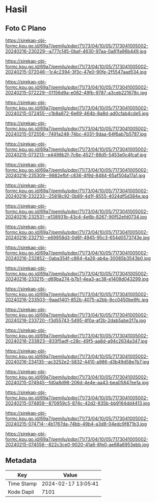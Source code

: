 # Hasil

## Foto C Plano

https://sirekap-obj-formc.kpu.go.id/69a7/pemilu/pdpr/71/73/04/10/05/7173041005002-20240216-230229--a777c145-0baf-4630-97aa-0a81fa96b449.jpg

https://sirekap-obj-formc.kpu.go.id/69a7/pemilu/pdpr/71/73/04/10/05/7173041005002-20240215-072046--1c4c2394-3f3c-47e0-90fe-2f5547aad534.jpg

https://sirekap-obj-formc.kpu.go.id/69a7/pemilu/pdpr/71/73/04/10/05/7173041005002-20240215-072229--01156d9a-e082-49fb-9787-a3ceb221678c.jpg

https://sirekap-obj-formc.kpu.go.id/69a7/pemilu/pdpr/71/73/04/10/05/7173041005002-20240215-072455--c1b8a872-6e69-464b-8a8d-ad0cfab4cde5.jpg

https://sirekap-obj-formc.kpu.go.id/69a7/pemilu/pdpr/71/73/04/10/05/7173041005002-20240215-072556--7491a248-74bc-4031-9daa-64f6ab7b5787.jpg

https://sirekap-obj-formc.kpu.go.id/69a7/pemilu/pdpr/71/73/04/10/05/7173041005002-20240215-073213--e4498b2f-7c8e-4527-88d5-5453e0c4fcaf.jpg

https://sirekap-obj-formc.kpu.go.id/69a7/pemilu/pdpr/71/73/04/10/05/7173041005002-20240216-235309--9882efbf-c836-4f9d-8484-65af504a17a1.jpg

https://sirekap-obj-formc.kpu.go.id/69a7/pemilu/pdpr/71/73/04/10/05/7173041005002-20240216-232233--25818c92-0b89-4d1f-8555-4024df5d384e.jpg

https://sirekap-obj-formc.kpu.go.id/69a7/pemilu/pdpr/71/73/04/10/05/7173041005002-20240216-232531--e138931b-43c4-4e6b-8267-90f52efd0734.jpg

https://sirekap-obj-formc.kpu.go.id/69a7/pemilu/pdpr/71/73/04/10/05/7173041005002-20240216-232710--e69958d3-0d6f-4945-95c3-654d0573743e.jpg

https://sirekap-obj-formc.kpu.go.id/69a7/pemilu/pdpr/71/73/04/10/05/7173041005002-20240216-232852--0aba354f-c864-4a28-ab4a-30085b3543b0.jpg

https://sirekap-obj-formc.kpu.go.id/69a7/pemilu/pdpr/71/73/04/10/05/7173041005002-20240216-233215--d69ba274-b7b1-4ea3-ac38-e1408d043299.jpg

https://sirekap-obj-formc.kpu.go.id/69a7/pemilu/pdpr/71/73/04/10/05/7173041005002-20240216-233503--9aad1401-852b-4075-a2bb-8cc0450be9fc.jpg

https://sirekap-obj-formc.kpu.go.id/69a7/pemilu/pdpr/71/73/04/10/05/7173041005002-20240216-233720--f3d55743-5495-4f0a-af2b-2dab5abe2f7a.jpg

https://sirekap-obj-formc.kpu.go.id/69a7/pemilu/pdpr/71/73/04/10/05/7173041005002-20240216-233923--833f5adf-c28c-49f5-aa8d-a94c2634a347.jpg

https://sirekap-obj-formc.kpu.go.id/69a7/pemilu/pdpr/71/73/04/10/05/7173041005002-20240216-234135--ac3252e2-5832-4410-a986-d3b49d58e7b7.jpg

https://sirekap-obj-formc.kpu.go.id/69a7/pemilu/pdpr/71/73/04/10/05/7173041005002-20240215-074945--fd0a8d98-206d-4e4e-aa43-bea05847ee1a.jpg

https://sirekap-obj-formc.kpu.go.id/69a7/pemilu/pdpr/71/73/04/10/05/7173041005002-20240215-074859--870959c5-874c-42d2-835b-bb9164dd4413.jpg

https://sirekap-obj-formc.kpu.go.id/69a7/pemilu/pdpr/71/73/04/10/05/7173041005002-20240215-074714--4b1767da-74bb-49b4-a3d8-04edc9f871b3.jpg

https://sirekap-obj-formc.kpu.go.id/69a7/pemilu/pdpr/71/73/04/10/05/7173041005002-20240215-074556--822c3ce0-9020-41a6-8fe0-ae68a6953ebb.jpg


## Metadata

| Key        | Value               |
| ---------- | ------------------- |
| Time Stamp | 2024-02-17 13:05:41 |
| Kode Dapil | 7101                |



